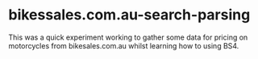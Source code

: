 # bikessales.com.au-search-parsing

This was a quick experiment working to gather some data for pricing on motorcycles from bikesales.com.au whilst learning how to using BS4.

